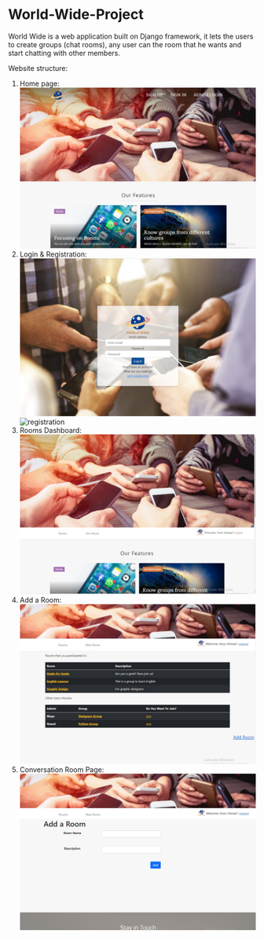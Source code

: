 # World-Wide-Project
 World Wide is a web application built on Django framework, it lets the users to create groups (chat rooms), any user can the room that he wants and start chatting with other members.

Website structure:
1. Home page:
![home](https://github.com/Nawal-Dweik/World-Wide-Project/blob/master/screenshots/1.JPG)
3. Login & Registration:
![login](https://github.com/Nawal-Dweik/World-Wide-Project/blob/master/screenshots/2.JPG)
![registration](https://github.com/Nawal-Dweik/World-Wide-Project/blob/master/screenshots/2.2.JPG)
5. Rooms Dashboard:
![allRooms](https://github.com/Nawal-Dweik/World-Wide-Project/blob/master/screenshots/3.JPG)
7. Add a Room:
![newRoom](https://github.com/Nawal-Dweik/World-Wide-Project/blob/master/screenshots/4.JPG)
9. Conversation Room Page:
![chat](https://github.com/Nawal-Dweik/World-Wide-Project/blob/master/screenshots/5.JPG)

